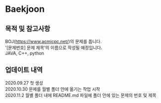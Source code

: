 # Baekjoon

## 목적 및 참고사항 
BOJ(https://www.acmicpc.net/)의 문제를 풉니다.  
'[문제번호] 문제 제목'의 이름으로 작성될 예정입니다.  
JAVA, C++, python

## 업데이트 내역
2020.09.27 첫 생성  
2020.10.30 문제를 월별 폴더 안에 옮기는 작업 시작  
2020.11.2 월별 폴더 내에 README.md 파일에 폴더 안에 있는 문제의 번호 및 제목  

